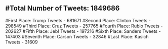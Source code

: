 #Total Number of Tweets: 1849686 
---
#First Place: Trump Tweets - 681671
#Second Place: Clinton Tweets - 298549
#Third Place: Cruz Tweets - 257765
#Fourth Place: Rubio Tweets - 202627
#Fifth Place: Jeb! Tweets - 197216
#Sixth Place: Sanders Tweets - 147403
#Seventh Place: Carson Tweets - 32846
#Last Place: Kasich Tweets - 31609
